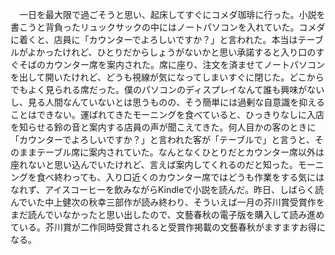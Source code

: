 　一日を最大限で過ごそうと思い、起床してすぐにコメダ珈琲に行った。小説を書こうと背負ったリュックサックの中にはノートパソコンを入れていた。コメダに着くと、店員に「カウンターでよろしいですか？」と言われた。本当はテーブルがよかったけれど、ひとりだからしょうがないかと思い承諾すると入り口のすぐそばのカウンター席を案内された。席に座り、注文を済ませてノートパソコンを出して開いたけれど、どうも視線が気になってしまいすぐに閉じた。どこからでもよく見られる席だった。僕のパソコンのディスプレイなんて誰も興味がないし、見る人間なんていないとは思うものの、そう簡単には過剰な自意識を抑えることはできない。運ばれてきたモーニングを食べていると、ひっきりなしに入店を知らせる鈴の音と案内する店員の声が聞こえてきた。何人目かの客のときに「カウンターでよろしいですか？」と言われた客が「テーブルで」と言うと、そのままテーブル席に案内されていた。なんとなくひとりだとカウンター席以外は座れないと思い込んでいたけれど、言えば案内してくれるのだと知った。モーニングを食べ終わっても、入り口近くのカウンター席ではどうも作業をする気にはなれず、アイスコーヒーを飲みながらKindleで小説を読んだ。昨日、しばらく読んでいた中上健次の秋幸三部作が読み終わり、そういえば一月の芥川賞受賞作をまだ読んでいなかったと思い出したので、文藝春秋の電子版を購入して読み進めている。芥川賞が二作同時受賞されると受賞作掲載の文藝春秋がますますお得になる。